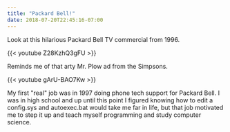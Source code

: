 ```yaml
---
title: "Packard Bell!"
date: 2018-07-20T22:45:16-07:00
---
```

Look at this hilarious Packard Bell TV commercial from 1996.

{{< youtube Z28KzhQ3gFU >}}

Reminds me of that arty Mr. Plow ad from the Simpsons.

{{< youtube gArU-BAO7Kw >}}

My first "real" job was in 1997 doing phone tech support for Packard Bell. I was in high school and up until this point I figured knowing how to edit a config.sys and autoexec.bat would take me far in life, but that job motivated me to step it up and teach myself programming and study computer science.
